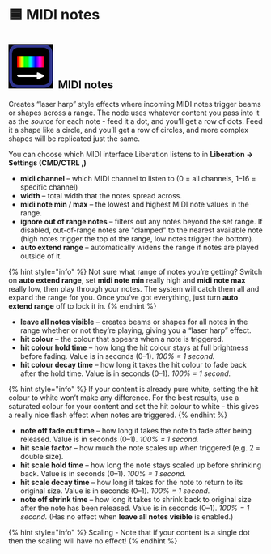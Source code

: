 # 🟦 MIDI notes

## <img src="../../.gitbook/assets/image (2).png" alt="" data-size="line">  MIDI notes

Creates “laser harp” style effects where incoming MIDI notes trigger beams or shapes across a range. The node uses whatever content you pass into it as the _source_ for each note - feed it a dot, and you’ll get a row of dots. Feed it a shape like a circle, and you’ll get a row of circles, and more complex shapes will be replicated just the same.

You can choose which MIDI interface Liberation listens to in **Liberation → Settings (CMD/CTRL ,)**&#x20;

* **midi channel** – which MIDI channel to listen to (0 = all channels, 1–16 = specific channel)
* **width** – total width that the notes spread across.
* **midi note min / max** – the lowest and highest MIDI note values in the range.&#x20;
* **ignore out of range notes** – filters out any notes beyond the set range. If disabled, out-of-range notes are "clamped" to the nearest available note (high notes trigger the top of the range, low notes trigger the bottom).
* **auto extend range** – automatically widens the range if notes are played outside of it.&#x20;

{% hint style="info" %}
Not sure what range of notes you’re getting? Switch on **auto extend range**, set **midi note min** really high and **midi note max** really low, then play through your notes. The system will catch them all and expand the range for you. Once you’ve got everything, just turn **auto extend range** off to lock it in.
{% endhint %}

* **leave all notes visible** – creates beams or shapes for all notes in the range whether or not they’re playing, giving you a “laser harp” effect.
* **hit colour** – the colour that appears when a note is triggered.
* **hit colour hold time** – how long the hit colour stays at full brightness before fading. Value is in seconds (0–1). _100% = 1 second._
* **hit colour decay time** – how long it takes the hit colour to fade back after the hold time. Value is in seconds (0–1). _100% = 1 second._

{% hint style="info" %}
If your content is already pure white, setting the hit colour to white won’t make any difference. For the best results, use a saturated colour for your content and set the hit colour to white - this gives a really nice flash effect when notes are triggered.
{% endhint %}

* **note off fade out time** – how long it takes the note to fade after being released. Value is in seconds (0–1). _100% = 1 second._
* **hit scale factor** – how much the note scales up when triggered (e.g. 2 = double size).
* **hit scale hold time** – how long the note stays scaled up before shrinking back. Value is in seconds (0–1). _100% = 1 second._
* **hit scale decay time** – how long it takes for the note to return to its original size. Value is in seconds (0–1). _100% = 1 second._
* **note off shrink time** – how long it takes to shrink back to original size after the note has been released. Value is in seconds (0–1). _100% = 1 second._ (Has no effect when **leave all notes visible** is enabled.)

{% hint style="info" %}
Scaling - Note that if your content is a single dot then the scaling will have no effect!&#x20;
{% endhint %}
